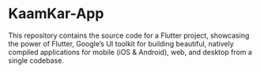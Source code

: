 # KaamKar-App
This repository contains the source code for a Flutter project, showcasing the power of Flutter, Google’s UI toolkit for building beautiful, natively compiled applications for mobile (iOS &amp; Android), web, and desktop from a single codebase.

